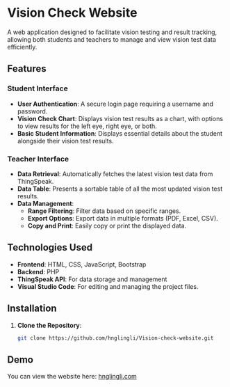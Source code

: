 # Vision Check Website

A web application designed to facilitate vision testing and result tracking, allowing both students and teachers to manage and view vision test data efficiently.

## Features

### Student Interface
- **User Authentication**: A secure login page requiring a username and password.
- **Vision Check Chart**: Displays vision test results as a chart, with options to view results for the left eye, right eye, or both.
- **Basic Student Information**: Displays essential details about the student alongside their vision test results.

### Teacher Interface
- **Data Retrieval**: Automatically fetches the latest vision test data from ThingSpeak.
- **Data Table**: Presents a sortable table of all the most updated vision test results.
- **Data Management**:
  - **Range Filtering**: Filter data based on specific ranges.
  - **Export Options**: Export data in multiple formats (PDF, Excel, CSV).
  - **Copy and Print**: Easily copy or print the displayed data.

## Technologies Used
- **Frontend**: HTML, CSS, JavaScript, Bootstrap
- **Backend**: PHP
- **ThingSpeak API**: For data storage and management
- **Visual Studio Code**: For editing and managing the project files.
  
## Installation

1. **Clone the Repository**:
   ```bash
   git clone https://github.com/hnglingli/Vision-check-website.git
   
## Demo
You can view the website here: [hnglingli.com](https://hnglingli.com)

